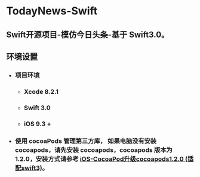 # TodayNews-Swift
## Swift开源项目-模仿今日头条-基于 Swift3.0。

## 环境设置

- ### 项目环境
	- ### Xcode 8.2.1
	- ### Swift 3.0
	- ### iOS 9.3 +
- ### 使用 cocoaPods 管理第三方库， 如果电脑没有安装 cocoapods，请先安装 cocoapods，cocoapods 版本为 1.2.0，安装方式请参考  [iOS-CocoaPod升级cocoapods1.2.0 (适配swift3)](http://blog.csdn.net/qxuewei/article/details/53113920)。







